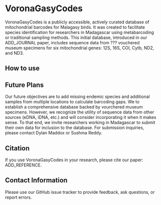 # VoronaGasyCodes
VoronaGasyCodes is a publicly accessible, actively curated database of mitochondrial barcodes for Malagasy birds. It was created to facilitate species identification for researchers in Madagascar using metabarcoding or traditional sampling methods. This initial database, introduced in our ADD_JOURNAL paper, includes sequence data from ??? vouchered museum specimens for six mitochondrial genes: 12S, 16S, COI, Cytb, ND2, and ND3. 

## How to use

## Future Plans
Our future objectives are to add missing endemic species and additional samples from multiple locations to calculate barcoding gaps. We to establish a comprehensive database backed by vourchered museum specimens. However, we recognize the utility of sequence data from other sources (eDNA, iDNA, etc.) and will consider incorporating it when it makes sense. To that end, we invite researchers working in Madagascar to submit their own data for inclusion to the database. For submission inquiries, please contact Dylan Maddox or Sushma Reddy.

## Citation
If you use VoronaGasyCodes in your research, please cite our paper: ADD_REFERENCE.

## Contact Information
Please use our GitHub issue tracker to provide feedback, ask questions, or report errors.
